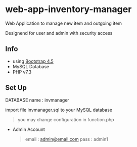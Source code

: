 # web-app-inventory-manager
Web Application to manage new item and outgoing item 

Designend for user and admin with security access 

## Info
- using [Bootstrap 4.5](https://getbootstrap.com/)
- MySQL Database
- PHP v7.3

## Set Up
DATABASE name : invmanager

import file invmanager.sql to your MySQL database 

> you may change configuration in function.php

- Admin Account

  > email : admin@email.com
  > pass : admin1
